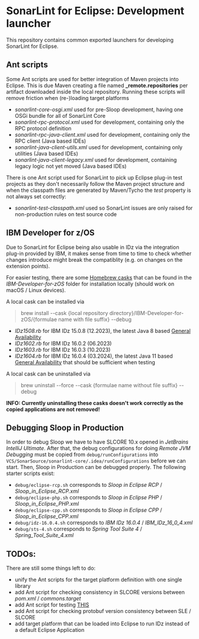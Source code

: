 # SonarLint for Eclipse: Development launcher

This repository contains common exported launchers for developing SonarLint for Eclipse.

## Ant scripts

Some Ant scripts are used for better integration of Maven projects into Eclipse. This is due Maven creating a file
named **_remote.repositories** per artifact downloaded inside the local repository. Running these scripts will remove
friction when (re-)loading target platforms

- *sonarlint-core-osgi.xml* used for pre-Sloop development, having one OSGi bundle for all of SonarLint Core
- *sonarlint-rpc-protocol.xml* used for development, containing only the RPC protocol definition
- *sonarlint-rpc-java-client.xml* used for development, containing only the RPC client (Java based IDEs)
- *sonarlint-java-client-utils.xml* used for development, containing only utilities (Java based IDEs)
- *sonarlint-java-client-legacy.xml* used for development, containing legacy logic not yet moved (Java based IDEs)

There is one Ant script used for SonarLint to pick up Eclipse plug-in test projects as they don't necessarily follow
the Maven project structure and when the classpath files are generated by Maven/Tycho the *test* property is not always
set correctly:

- *sonarlint-test-classpath.xml* used so SonarLint issues are only raised for non-production rules on test source code

## IBM Developer for z/OS

Due to SonarLint for Eclipse being also usable in IDz via the integration plug-in provided by IBM, it makes sense from
time to time to check whether changes introduce might break the compatiblity (e.g. on changes on the extension points).

For easier testing, there are some [Homebrew casks](https://github.com/Homebrew/homebrew-cask) that can be found in the
*IBM-Developer-for-zOS* folder for installation locally (should work on macOS / Linux devices).

A local cask can be installed via
> brew install --cask {local repository directory}/IBM-Developer-for-zOS/{formulae name with file suffix} --debug

- *IDz1508.rb* for IBM IDz 15.0.8 (12.2023), the latest Java 8 based
  [General Availability](https://en.wikipedia.org/wiki/Software_release_life_cycle#General_availability_(GA))
- *IDz1602.rb* for IBM IDz 16.0.2 (06.2023)
- *IDz1603.rb* for IBM IDz 16.0.3 (10.2023)
- *IDz1604.rb* for IBM IDz 16.0.4 (03.2024), the latest Java 11 based
  [General Availability](https://en.wikipedia.org/wiki/Software_release_life_cycle#General_availability_(GA)) that
  should be sufficient when testing

A local cask can be uninstalled via
> brew uninstall --force --cask {formulae name without file suffix} --debug

**INFO: Currently uninstalling these casks doesn't work correctly as the copied applications are not removed!**

## Debugging Sloop in Production

In order to debug Sloop we have to have SLCORE 10.x opened in *JetBrains IntelliJ Ultimate*. After that, the debug
configurations for doing *Remote JVM Debugging* must be copied from `debug/runConfigurations` into
`VCS/SonarSource/sonarlint-core/.idea/runConfigurations` before we can start. Then, Sloop in Production can be
debugged properly. The following starter scripts exist:

- `debug/eclipse-rcp.sh` corresponds to *Sloop in Eclipse RCP* / *Sloop_in_Eclipse_RCP.xml*
- `debug/eclipse-php.sh` corresponds to *Sloop in Eclipse PHP* / *Sloop_in_Eclipse_PHP.xml*
- `debug/eclipse-cpp.sh` corresponds to *Sloop in Eclipse CPP* / *Sloop_in_Eclipse_CPP.xml*
- `debug/idz-16.0.4.sh` corresponds to *IBM IDz 16.0.4* / *IBM_IDz_16_0_4.xml*
- `debug/sts-4.sh` corresponds to *Spring Tool Suite 4* / *Spring_Tool_Suite_4.xml*

## TODOs:

There are still some things left to do:

- unify the Ant scripts for the target platform definition with one single library
- add Ant script for checking consistency in SLCORE versions between *pom.xml* / *commons.target*
- add Ant script for testing [THIS](https://xtranet-sonarsource.atlassian.net/wiki/spaces/SL/pages/2875162997/HOWTO+Update+SLCORE+in+SLE)
- add Ant script for checking protobuf version consistency between SLE / SLCORE
- add target platform that can be loaded into Eclipse to run IDz instead of a default Eclipse Application
